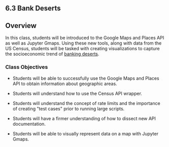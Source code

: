 ## 6.3 Bank Deserts

## Overview

In this class, students will be introduced to the Google Maps and Places API as well as Jupyter Gmaps. Using these new tools, along with data from the US Census, students will be tasked with creating visualizations to capture the socioeconomic trend of [banking deserts](http://www.theatlantic.com/business/archive/2016/03/banking-desert-ny-fed/473436/).

### Class Objectives

* Students will be able to successfully use the Google Maps and Places API to obtain information about geographic areas.

* Students will understand how to use the Census API wrapper.

* Students will understand the concept of rate limits and the importance of creating "test cases" prior to running large scripts.

* Students will have a firmer understanding of how to dissect new API documentation.

* Students will be able to visually represent data on a map with Jupyter Gmaps.